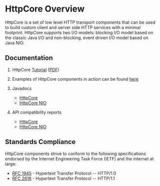 <!--
    Licensed to the Apache Software Foundation (ASF) under one
    or more contributor license agreements.  See the NOTICE file
    distributed with this work for additional information
    regarding copyright ownership.  The ASF licenses this file
    to you under the Apache License, Version 2.0 (the
    "License"); you may not use this file except in compliance
    with the License.  You may obtain a copy of the License at
    
      http://www.apache.org/licenses/LICENSE-2.0
    
    Unless required by applicable law or agreed to in writing,
    software distributed under the License is distributed on an
    "AS IS" BASIS, WITHOUT WARRANTIES OR CONDITIONS OF ANY
    KIND, either express or implied.  See the License for the
    specific language governing permissions and limitations
    under the License.
-->

HttpCore Overview
=================

HttpCore is a set of low level HTTP transport components that can be used to build custom client and server side HTTP
services with a minimal footprint. HttpCore supports two I/O models: blocking I/O model based on the classic Java I/O
and non-blocking, event driven I/O model based on Java NIO.

Documentation
-------------

1. HttpCore [Tutorial](./current/tutorial/html/) ([PDF](./current/tutorial/pdf/httpcore-tutorial.pdf))
1. Examples of HttpCore components in action can be found [here](examples.md)
1. Javadocs
    - [HttpCore](./current/httpcore/apidocs/)
    - [HttpCore NIO](./current/httpcore-nio/apidocs/)

1. API compatibility reports
    - [HttpCore](./current/httpcore/clirr-report.html)
    - [HttpCore NIO](./current/httpcore-nio/clirr-report.html)

Standards Compliance
--------------------

HttpCore components strive to conform to the following specifications endorsed by the Internet Engineering Task Force
(IETF) and the internet at large:

- [RFC 1945](http://tools.ietf.org/html/rfc1945) - Hypertext Transfer Protocol -- HTTP/1.0
- [RFC 2616](http://tools.ietf.org/html/rfc2616) - Hypertext Transfer Protocol -- HTTP/1.1
